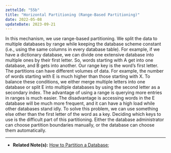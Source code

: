 ```yaml
---
zettelId: "55b"
title: "Horizontal Partitioning (Range-Based Partitioning)"
date: 2022-05-08
updateDate: 2023-09-21
---
```


In this mechanism, we use range-based partitioning. We split the data to multiple databases by range while keeping the database scheme constant (i.e., using the same columns in every database table). For example, if we have a dictionary database, we can divide one extensive database into multiple ones by their first letter. So, words starting with A get into one database, and B gets into another. Our range key is the word’s first letter. The partitions can have different volumes of data. For example, the number of words starting with E is much higher than those starting with X. To balance these conditions, we either merge multiple letters into one database or split E into multiple databases by using the second letter as a secondary index. The advantage of using a range is querying more entries in ranges is much easier. The disadvantage is accessing words in the E database will be much more frequent, and it can have a high load while other databases stand idly. To solve this problem, we can use something else other than the first letter of the word as a key. Deciding which keys to use is the difficult part of this partitioning. Either the database administrator can choose partition boundaries manually, or the database can choose them automatically.

---

- **Related Note(s):** [How to Partition a Database](/books/database-partitioning/);
